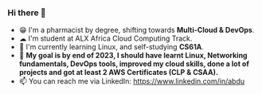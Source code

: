 ### Hi there 👋

<!--
**AbdurrahmanAshraf/AbdurrahmanAshraf** is a ✨ _special_ ✨ repository because its `README.md` (this file) appears on your GitHub profile.

Here are some ideas to get you started:

- 🔭 I’m currently working on ...
- 🌱 I’m currently learning ...
- 👯 I’m looking to collaborate on ...
- 🤔 I’m looking for help with ...
- 💬 Ask me about ...
- 📫 How to reach me: ...
- 😄 Pronouns: ...
- ⚡ Fun fact: ...
-->

- 😁 I'm a pharmacist by degree, shifting towards **Multi-Cloud & DevOps**.
- ☁ I'm student at ALX Africa Cloud Computing Track.
- 🌱 I'm currently learning Linux, and self-studying **CS61A**.
- 🏹 **My goal is by end of 2023, I should have learnt Linux, Networking fundamentals, DevOps tools, improved my cloud skills, done a lot of projects and got at least 2 AWS Certificates (CLP & CSAA).**
-  📫 You can reach me via LinkedIn: https://www.linkedin.com/in/abdu
